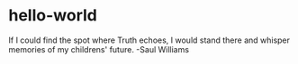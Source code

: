 # hello-world
If I could find the spot where Truth echoes, I would stand there and whisper memories of my childrens' future.
-Saul Williams
